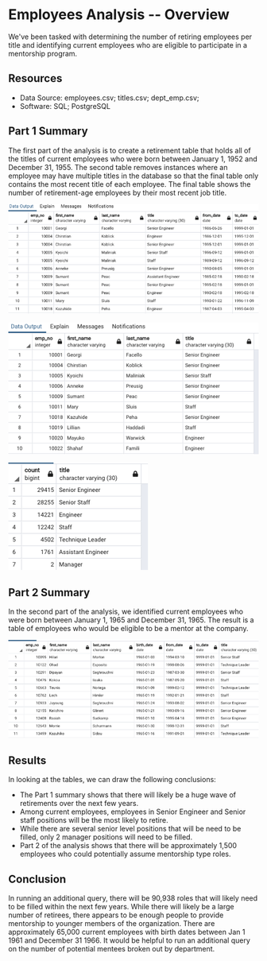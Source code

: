 # Employees Analysis -- Overview
We've been tasked with determining the number of retiring employees per title and identifying current employees who are eligible to participate in a mentorship program.  

## Resources
- Data Source: employees.csv; titles.csv; dept_emp.csv; 
- Software: SQL; PostgreSQL

## Part 1 Summary
The first part of the analysis is to create a retirement table that holds all of the titles of current employees who were born between January 1, 1952 and December 31, 1955.  The second table removes instances where an employee may have multiple titles in the database so that the final table only contains the most recent title of each employee.  The final table shows the number of retirement-age employees by their most recent job title.  

![png](Data/retirement_titles.png)

![png](Data/unique_titles.png)

![png](Data/retiring_titles.png)

## Part 2 Summary
In the second part of the analysis, we identified current employees who were born between January 1, 1965 and December 31, 1965.  The result is a table of employees who would be eligible to be a mentor at the company.   

![png](Data/mentorship_eligibility.png)

## Results

In looking at the tables, we can draw the following conclusions:
- The Part 1 summary shows that there will likely be a huge wave of retirements over the next few years.  
- Among current employees, employees in Senior Engineer and Senior staff positions will be the most likely to retire.
- While there are several senior level positions that will be need to be filled, only 2 manager positions will need to be filled.  
- Part 2 of the analysis shows that there will be approximately 1,500 employees who could potentially assume mentorship type roles.  

## Conclusion
In running an additional query, there will be 90,938 roles that will likely need to be filled within the next few years.  While there will likely be a large number of retirees, there appears to be enough people to provide mentorship to younger members of the organization.  There are approximately 65,000 current employees with birth dates between Jan 1 1961 and December 31 1966.  It would be helpful to run an additional query on the number of potential mentees broken out by department.    


 
